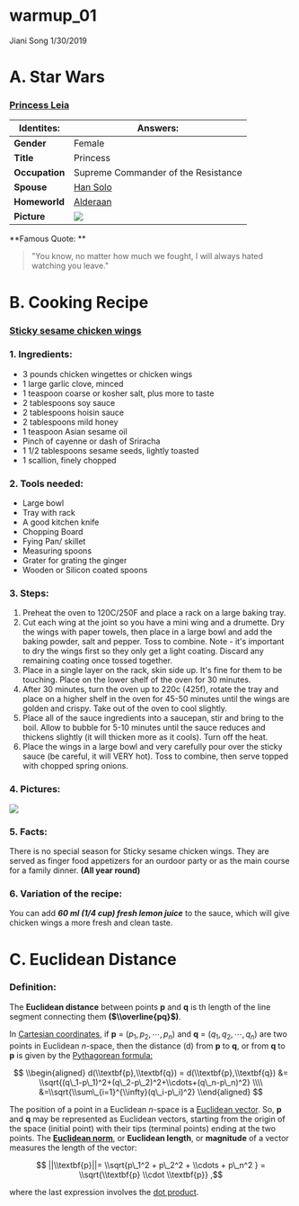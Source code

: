 warmup\_01
================
Jiani Song
1/30/2019

A. Star Wars
============

### [Princess Leia](https://en.wikipedia.org/wiki/Princess_Leia)

| **Identites:** | **Answers:**                                                                                       |
|----------------|----------------------------------------------------------------------------------------------------|
| **Gender**     | Female                                                                                             |
| **Title**      | Princess                                                                                           |
| **Occupation** | Supreme Commander of the Resistance                                                                |
| **Spouse**     | [Han Solo](https://en.wikipedia.org/wiki/Han_Solo)                                                 |
| **Homeworld**  | [Alderaan](https://en.wikipedia.org/wiki/Alderaan)                                                 |
| **Picture**    | ![](https://upload.wikimedia.org/wikipedia/en/1/1b/Princess_Leia%27s_characteristic_hairstyle.jpg) |

**Famous Quote: **

> "You know, no matter how much we fought, I will always hated watching you leave."

B. Cooking Recipe
=================

### [Sticky sesame chicken wings](https://smittenkitchen.com/2014/07/sticky-sesame-chicken-wings/)

### 1. Ingredients:

-   3 pounds chicken wingettes or chicken wings
-   1 large garlic clove, minced
-   1 teaspoon coarse or kosher salt, plus more to taste
-   2 tablespoons soy sauce
-   2 tablespoons hoisin sauce
-   2 tablespoons mild honey
-   1 teaspoon Asian sesame oil
-   Pinch of cayenne or dash of Sriracha
-   1 1/2 tablespoons sesame seeds, lightly toasted
-   1 scallion, finely chopped

### 2. Tools needed:

-   Large bowl
-   Tray with rack
-   A good kitchen knife
-   Chopping Board
-   Fying Pan/ skillet
-   Measuring spoons
-   Grater for grating the ginger
-   Wooden or Silicon coated spoons

### 3. Steps:

1.  Preheat the oven to 120C/250F and place a rack on a large baking tray.
2.  Cut each wing at the joint so you have a mini wing and a drumette. Dry the wings with paper towels, then place in a large bowl and add the baking powder, salt and pepper. Toss to combine. Note - it's important to dry the wings first so they only get a light coating. Discard any remaining coating once tossed together.
3.  Place in a single layer on the rack, skin side up. It's fine for them to be touching. Place on the lower shelf of the oven for 30 minutes.
4.  After 30 minutes, turn the oven up to 220c (425f), rotate the tray and place on a higher shelf in the oven for 45-50 minutes until the wings are golden and crispy. Take out of the oven to cool slightly.
5.  Place all of the sauce ingredients into a saucepan, stir and bring to the boil. Allow to bubble for 5-10 minutes until the sauce reduces and thickens slightly (it will thicken more as it cools). Turn off the heat.
6.  Place the wings in a large bowl and very carefully pour over the sticky sauce (be careful, it will VERY hot). Toss to combine, then serve topped with chopped spring onions.

### 4. Pictures:

![](https://smittenkitchendotcom.files.wordpress.com/2014/12/sticky-sesame-chicken-wings1.jpg)

### 5. Facts:

There is no special season for Sticky sesame chicken wings. They are served as finger food appetizers for an ourdoor party or as the main course for a family dinner. **(All year round)**

### 6. Variation of the recipe:

You can add ***60 ml (1/4 cup) fresh lemon juice*** to the sauce, which will give chicken wings a more fresh and clean taste.

C. Euclidean Distance
=====================

### Definition:

The **Euclidean distance** between points **p** and **q** is th length of the line segment connecting them **($\\overline{pq}$)**.

In [Cartesian coordinates](https://en.wikipedia.org/wiki/Cartesian_coordinate_system), if **p** = (*p*<sub>1</sub>, *p*<sub>2</sub>, ⋯, *p*<sub>*n*</sub>) and **q** = (*q*<sub>1</sub>, *q*<sub>2</sub>, ⋯, *q*<sub>*n*</sub>) are two points in Euclidean *n*-space, then the distance (d) from **p** to **q**, or from **q** to **p** is given by the [Pythagorean formula:](https://en.wikipedia.org/wiki/Pythagorean_theorem)

$$ \\begin{aligned}
    d(\\textbf{p},\\textbf{q}) = d(\\textbf{p},\\textbf{q}) &= \\sqrt{(q\_1-p\_1)^2+(q\_2-p\_2)^2+\\cdots+(q\_n-p\_n)^2} \\\\
    &=\\sqrt{\\sum\_{i=1}^{\\infty}(q\_i-p\_i)^2} 
  \\end{aligned}  $$

The position of a point in a Euclidean *n*-space is a [Euclidean vector](https://en.wikipedia.org/wiki/Euclidean_vector). So, **p** and **q** may be represented as Euclidean vectors, starting from the origin of the space (initial point) with their tips (terminal points) ending at the two points. The **[Euclidean norm](https://en.wikipedia.org/wiki/Norm_(mathematics)#Euclidean_norm)**, or **Euclidean length**, or **magnitude** of a vector measures the length of the vector:

$$  ||\\textbf{p}||= \\sqrt{p\_1^2 + p\_2^2 + \\cdots + p\_n^2 } = \\sqrt{\\textbf{p} \\cdot \\textbf{p}} ,$$

where the last expression involves the [dot product](https://en.wikipedia.org/wiki/Dot_product).
